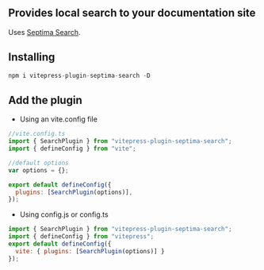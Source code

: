 ## Provides local search to your documentation site

Uses [Septima Search](https://github.com/Septima/septima-search).

## Installing

```js
npm i vitepress-plugin-septima-search -D
```

## Add the plugin

- Using an vite.config file
```js
//vite.config.ts
import { SearchPlugin } from "vitepress-plugin-septima-search";
import { defineConfig } from "vite";

//default options
var options = {};

export default defineConfig({
  plugins: [SearchPlugin(options)],
});
```

- Using config.js or config.ts
```js
import { SearchPlugin } from "vitepress-plugin-septima-search";
import { defineConfig } from "vitepress";
export default defineConfig({
  vite: { plugins: [SearchPlugin(options)] }
});
```
